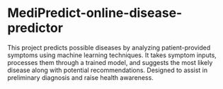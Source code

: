 # MediPredict-online-disease-predictor
This project predicts possible diseases by analyzing patient-provided symptoms using machine learning techniques. It takes symptom inputs, processes them through a trained model, and suggests the most likely disease along with potential recommendations. Designed to assist in preliminary diagnosis and raise health awareness.
